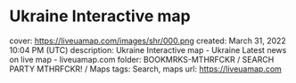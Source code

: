 # Ukraine Interactive map

cover: https://liveuamap.com/images/shr/000.png
created: March 31, 2022 10:04 PM (UTC)
description: Ukraine Interactive map  - Ukraine Latest news on live map - liveuamap.com
folder: BOOKMRKS-MTHRFCKR / SEARCH PARTY MTHRFCKR! / Maps
tags: Search, maps
url: https://liveuamap.com